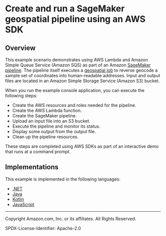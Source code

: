 # Create and run a SageMaker geospatial pipeline using an AWS SDK

## Overview

This example scenario demonstrates using AWS Lambda and Amazon Simple Queue Service (Amazon SQS) as part of an Amazon [SageMaker pipeline](https://docs.aws.amazon.com/sagemaker/latest/dg/pipelines.html). The pipeline itself executes a [geospatial job](https://docs.aws.amazon.com/sagemaker/latest/dg/geospatial-vej.html) to reverse geocode a sample set of coordinates into human-readable addresses. Input and output files are located in an Amazon Simple Storage Service (Amazon S3) bucket.

When you run the example console application, you can execute the following steps:

- Create the AWS resources and roles needed for the pipeline.
- Create the AWS Lambda function.
- Create the SageMaker pipeline.
- Upload an input file into an S3 bucket.
- Execute the pipeline and monitor its status.
- Display some output from the output file.
- Clean up the pipeline resources.

These steps are completed using AWS SDKs as part of an interactive demo that runs at a command prompt.

## Implementations

This example is implemented in the following languages:

- [.NET](../../../dotnetv3/SageMaker/Scenarios/README.md)
- [Java](../../../javav2/usecases/workflow_sagemaker_pipes/Readme.md)
- [Kotlin](../../../kotlin/usecases/workflow_sagemaker_pipes/Readme.md)
- [JavaScript](../../../javascriptv3/example_code/sagemaker/scenarios/wkflw-sagemaker-geospatial-pipeline/README.md)

---

Copyright Amazon.com, Inc. or its affiliates. All Rights Reserved.

SPDX-License-Identifier: Apache-2.0

